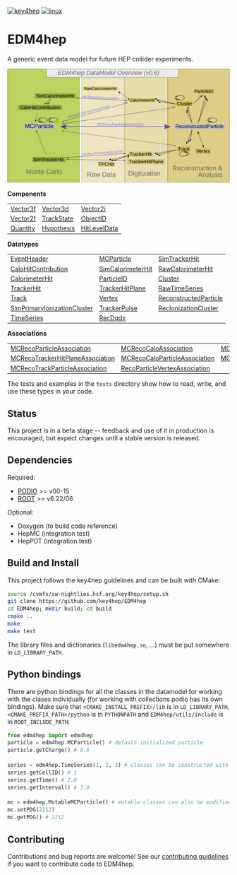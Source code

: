 
[![key4hep](https://github.com/key4hep/EDM4hep/workflows/key4hep_linux/badge.svg)](https://github.com/key4hep/EDM4hep/actions/workflows/key4hep_linux.yml)
[![linux](https://github.com/key4hep/EDM4hep/actions/workflows/lcg_linux_with_podio.yml/badge.svg)](https://github.com/key4hep/EDM4hep/actions/workflows/lcg_linux_with_podio.yml)
# EDM4hep


A generic event data model for future HEP collider experiments.

![](doc/edm4hep_diagram.svg)

**Components**

| | | |
|-|-|-|
| [Vector3f ](https://github.com/key4hep/EDM4hep/blob/master/edm4hep.yaml#L9) | [Vector3d ](https://github.com/key4hep/EDM4hep/blob/master/edm4hep.yaml#L24)   | [Vector2i](https://github.com/key4hep/EDM4hep/blob/master/edm4hep.yaml#L40)  |
| [Vector2f](https://github.com/key4hep/EDM4hep/blob/master/edm4hep.yaml#L54) | [TrackState ](https://github.com/key4hep/EDM4hep/blob/master/edm4hep.yaml#L68) | [ObjectID](https://github.com/key4hep/EDM4hep/blob/master/edm4hep.yaml#L91)  |
| [Quantity](https://github.com/key4hep/EDM4hep/blob/master/edm4hep.yaml#L103) | [Hypothesis ](https://github.com/key4hep/EDM4hep/blob/master/edm4hep.yaml#L111) | [HitLevelData](https://github.com/key4hep/EDM4hep/blob/master/edm4hep.yaml#L118)  |


**Datatypes**

| | | |
|-|-|-|
| [EventHeader](https://github.com/key4hep/EDM4hep/blob/master/edm4hep.yaml#L129)         | [MCParticle](https://github.com/key4hep/EDM4hep/blob/master/edm4hep.yaml#L139)        | [SimTrackerHit](https://github.com/key4hep/EDM4hep/blob/master/edm4hep.yaml#L207)         |
| [CaloHitContribution](https://github.com/key4hep/EDM4hep/blob/master/edm4hep.yaml#L241) | [SimCalorimeterHit](https://github.com/key4hep/EDM4hep/blob/master/edm4hep.yaml#L254) | [RawCalorimeterHit](https://github.com/key4hep/EDM4hep/blob/master/edm4hep.yaml#L266)     |
| [CalorimeterHit](https://github.com/key4hep/EDM4hep/blob/master/edm4hep.yaml#L274)      | [ParticleID](https://github.com/key4hep/EDM4hep/blob/master/edm4hep.yaml#L286)        | [Cluster](https://github.com/key4hep/EDM4hep/blob/master/edm4hep.yaml#L299)               |
| [TrackerHit](https://github.com/key4hep/EDM4hep/blob/master/edm4hep.yaml#L320)          | [TrackerHitPlane](https://github.com/key4hep/EDM4hep/blob/master/edm4hep.yaml#L337)   | [RawTimeSeries](https://github.com/key4hep/EDM4hep/blob/master/edm4hep.yaml#L358)                |
| [Track](https://github.com/key4hep/EDM4hep/blob/master/edm4hep.yaml#L371)               | [Vertex](https://github.com/key4hep/EDM4hep/blob/master/edm4hep.yaml#L390)            | [ReconstructedParticle](https://github.com/key4hep/EDM4hep/blob/master/edm4hep.yaml#L407) |
| [SimPrimaryIonizationCluster](https://github.com/key4hep/EDM4hep/blob/master/edm4hep.yaml#L511) | [TrackerPulse](https://github.com/key4hep/EDM4hep/blob/master/edm4hep.yaml#L529) | [RecIonizationCluster](https://github.com/key4hep/EDM4hep/blob/master/edm4hep.yaml#L542) |
| [TimeSeries](https://github.com/key4hep/EDM4hep/blob/master/edm4hep.yaml#L553) | [RecDqdx](https://github.com/key4hep/EDM4hep/blob/master/edm4hep.yaml#L565) |                                                                                          |

**Associations**

| | | |
|-|-|-|
| [MCRecoParticleAssociation](https://github.com/key4hep/EDM4hep/blob/master/edm4hep.yaml#L438)        | [MCRecoCaloAssociation](https://github.com/key4hep/EDM4hep/blob/master/edm4hep.yaml#L447)         | [MCRecoTrackerAssociation](https://github.com/key4hep/EDM4hep/blob/master/edm4hep.yaml#L456)         |
| [MCRecoTrackerHitPlaneAssociation](https://github.com/key4hep/EDM4hep/blob/master/edm4hep.yaml#L465) | [MCRecoCaloParticleAssociation](https://github.com/key4hep/EDM4hep/blob/master/edm4hep.yaml#L474) | [MCRecoClusterParticleAssociation](https://github.com/key4hep/EDM4hep/blob/master/edm4hep.yaml#L483) |
| [MCRecoTrackParticleAssociation](https://github.com/key4hep/EDM4hep/blob/master/edm4hep.yaml#L492)   | [RecoParticleVertexAssociation](https://github.com/key4hep/EDM4hep/blob/master/edm4hep.yaml#L501) |                                                                                                      |

The tests and examples in the `tests` directory show how to read, write, and use these types in your code.


## Status

This project is in a beta stage -- feedback and use of it in production is encouraged, but expect changes until a stable version is released.

## Dependencies

Required:

* [PODIO](https://github.com/AIDASoft/podio) >= v00-15
* [ROOT](https://github.com/root-project/root) >= v6.22/06

Optional:

* Doxygen (to build code reference)
* HepMC (integration test)
* HepPDT (integration test)

## Build and Install

This project follows the key4hep guidelines and can be built with CMake:

```sh
source /cvmfs/sw-nightlies.hsf.org/key4hep/setup.sh
git clone https://github.com/key4hep/EDM4hep
cd EDM4hep; mkdir build; cd build
cmake ..
make
make test
```

The library files and dictionaries (`libedm4hep.so`, ...) must be put somewhere in `LD_LIBRARY_PATH`.

## Python bindings
There are python bindings for all the classes in the datamodel for working with
the clases individually (for working with collections podio has its own
bindings). Make sure that `<CMAKE_INSTALL_PREFIX>/lib` is in `LD_LIBRARY_PATH`,
`<CMAKE_PREFIX_PATH>/python` is in `PYTHONPATH` and `EDM4hep/utils/include` is in `ROOT_INCLUDE_PATH`:
```python
from edm4hep import edm4hep
particle = edm4hep.MCParticle() # default initialized particle
particle.getCharge() # 0.0

series = edm4hep.TimeSeries(1, 2, 3) # classes can be constructed with non-default parameters
series.getCellID() # 1
series.getTime() # 2.0
series.getInterval() # 3.0

mc = edm4hep.MutableMCParticle() # mutable classes can also be modified
mc.setPDG(2212)
mc.getPDG() # 2212
```

## Contributing

Contributions and bug reports are welcome! See our [contributing
guidelines](./doc/contributing.md) if you want to contribute code to EDM4hep.
